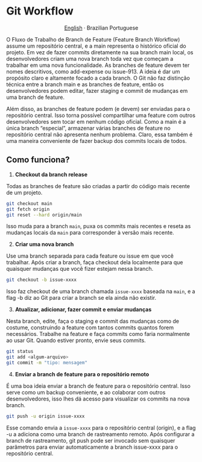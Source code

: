 # Git Workflow

<div align="center">

[English](./CONTRIBUTING.md) · Brazilian Portuguese

</div>

O Fluxo de Trabalho de Branch de Feature (Feature Branch Workflow) assume um repositório central, e a main representa o histórico oficial do projeto. Em vez de fazer commits diretamente na sua branch main local, os desenvolvedores criam uma nova branch toda vez que começam a trabalhar em uma nova funcionalidade. As branches de feature devem ter nomes descritivos, como add-expense ou issue-913. A ideia é dar um propósito claro e altamente focado a cada branch. O Git não faz distinção técnica entre a branch main e as branches de feature, então os desenvolvedores podem editar, fazer staging e commit de mudanças em uma branch de feature.

Além disso, as branches de feature podem (e devem) ser enviadas para o repositório central. Isso torna possível compartilhar uma feature com outros desenvolvedores sem tocar em nenhum código oficial. Como a main é a única branch “especial”, armazenar várias branches de feature no repositório central não apresenta nenhum problema. Claro, essa também é uma maneira conveniente de fazer backup dos commits locais de todos.

## Como funciona?

1. **Checkout da branch release**

Todas as branches de feature são criadas a partir do código mais recente de um projeto.

```bash
git checkout main
git fetch origin
git reset --hard origin/main
```

Isso muda para a branch `main`, puxa os commits mais recentes e reseta as mudanças locais da `main` para corresponder à versão mais recente.

2. **Criar uma nova branch**

Use uma branch separada para cada feature ou issue em que você trabalhar. Após criar a branch, faça checkout dela localmente para que quaisquer mudanças que você fizer estejam nessa branch.

```bash
git checkout -b issue-xxxx
```

Isso faz checkout de uma branch chamada `issue-xxxx` baseada na `main`, e a flag -b diz ao Git para criar a branch se ela ainda não existir.

3. **Atualizar, adicionar, fazer commit e enviar mudanças**

Nesta branch, edite, faça o staging e commit das mudanças como de costume, construindo a feature com tantos commits quantos forem necessários. Trabalhe na feature e faça commits como faria normalmente ao usar Git. Quando estiver pronto, envie seus commits.

```bash
git status
git add <algum-arquivo>
git commit -m "tipo: mensagem"
```

4. **Enviar a branch de feature para o repositório remoto**

É uma boa ideia enviar a branch de feature para o repositório central. Isso serve como um backup conveniente, e ao colaborar com outros desenvolvedores, isso lhes dá acesso para visualizar os commits na nova branch.

```bash
git push -u origin issue-xxxx
```

Esse comando envia a `issue-xxxx` para o repositório central (origin), e a flag -u a adiciona como uma branch de rastreamento remoto. Após configurar a branch de rastreamento, git push pode ser invocado sem quaisquer parâmetros para enviar automaticamente a branch issue-xxxx para o repositório central.